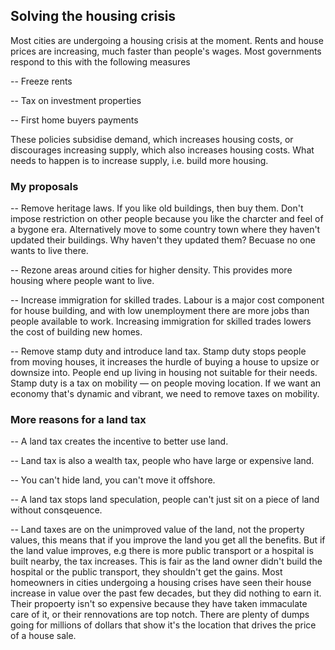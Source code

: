 ## Solving the housing crisis

Most cities are undergoing a housing crisis at the moment. Rents and house prices are increasing, much faster than people's wages. Most governments respond to this with the following measures

-- Freeze rents

-- Tax on investment properties

-- First home buyers payments

These policies subsidise demand, which increases housing costs, or discourages increasing supply, which also increases housing costs. What needs to happen is to increase supply, i.e. build more housing.

### My proposals ###

-- Remove heritage laws. If you like old buildings, then buy them. Don't impose restriction on other people because you like the charcter and feel of a bygone era. Alternatively move to some country town where they haven't updated their buildings. Why haven't they updated them? Becuase no one wants to live there. 

-- Rezone areas around cities for higher density. This provides more housing where people want to live.

-- Increase immigration for skilled trades. Labour is a major cost component for house building, and with low unemployment there are more jobs than people available to work. Increasing immigration for skilled trades lowers the cost of building new homes.

-- Remove stamp duty and introduce land tax. Stamp duty stops people from moving houses, it increases the hurdle of buying a house to upsize or downsize into. People end up living in housing not suitable for their needs. Stamp duty is a tax on mobility — on people moving location. If we want an economy that's dynamic and vibrant, we need to remove taxes on mobility.

### More reasons for a land tax ###

-- A land tax creates the incentive to  better use land. 

-- Land tax is also a wealth tax, people who have large or expensive land. 

-- You can't hide land, you can't move it offshore. 

-- A land tax stops land speculation, people can't just sit on a piece of land without consqeuence.

-- Land taxes are on the unimproved value of the land, not the property values, this means that if you improve the land you get all the benefits. But if the land value improves, e.g there is more public transport or a hospital is built nearby, the tax increases. This is fair as the land owner didn't build the hospital or the public transport, they shouldn't get the gains. Most homeowners in cities undergoing a housing crises have seen their house increase in value over the past few decades, but they did nothing to earn it. Their propoerty isn't so expensive because they have taken immaculate care of it, or their rennovations are top notch. There are plenty of dumps going for millions of dollars that show it's the location that drives the price of a house sale. 
